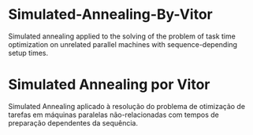 # Simulated-Annealing-By-Vitor
Simulated annealing applied to the solving of the problem of task time optimization on unrelated parallel machines with sequence-depending setup times.

# Simulated Annealing por Vitor
Simulated Annealing aplicado à resolução do problema de otimização de tarefas em máquinas paralelas não-relacionadas com tempos de preparação dependentes da sequência.
